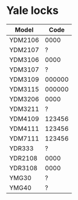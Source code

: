 # Yale locks
|Model|Code|
|-----|----|
|YDM2106|0000|
|YDM2107|?|
|YDM3106|0000|
|YDM3107|?|
|YDM3109|000000|
|YDM3115|000000|
|YDM3206|0000|
|YDM3211|?|
|YDM4109|123456|
|YDM4111|123456|
|YDM7111|123456|
|YDR333|?|
|YDR2108|0000|
|YDR3108|0000|
|YMG30|?|
|YMG40|?|


